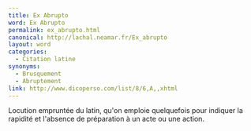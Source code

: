 ```yaml
---
title: Ex Abrupto
word: Ex Abrupto
permalink: ex_abrupto.html
canonical: http://lachal.neamar.fr/Ex_abrupto
layout: word
categories:
  - Citation latine
synonyms:
  - Brusquement
  - Abruptement
link: http://www.dicoperso.com/list/8/6,A,,xhtml
---
```


Locution empruntée du latin, qu'on emploie quelquefois pour indiquer la rapidité et l'absence de préparation à un acte ou une action.


